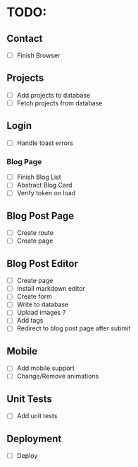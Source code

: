 # TODO:

## Contact
- [ ] Finish Browser

## Projects
- [ ] Add projects to database
- [ ] Fetch projects from database

## Login
- [ ] Handle toast errors

### Blog Page
- [ ] Finish Blog List
- [ ] Abstract Blog Card
- [ ] Verify token on load

## Blog Post Page
- [ ] Create route
- [ ] Create page

## Blog Post Editor
- [ ] Create page
- [ ] Install markdown editor
- [ ] Create form
- [ ] Write to database
- [ ] Upload images ?
- [ ] Add tags
- [ ] Redirect to blog post page after submit

## Mobile
- [ ] Add mobile support
- [ ] Change/Remove animations

## Unit Tests
- [ ] Add unit tests

## Deployment
- [ ] Deploy